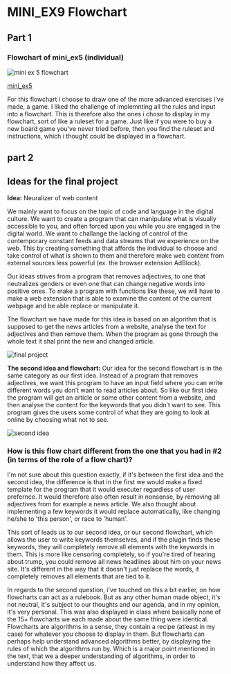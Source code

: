 # MINI_EX9 Flowchart


## Part 1

### Flowchart of mini_ex5 (individual)

![mini ex 5 flowchart](https://github.com/jduust/mini-ex/blob/master/mini_ex9/mini_ex5%20flowchart.jpg?raw=true)

[mini_ex5](https://github.com/jduust/mini-ex/tree/master/mini_ex5)


For this flowchart i choose to draw one of the more advanced exercises i've made, a game. I liked the challenge of implemnting all the rules and input into a flowchart. This is therefore also the ones i chose to display in my flowchart, sort of like a ruleset for a game. Just like if you were to buy a new board game you've never tried before, then you find the ruleset and instructions, which i thought could be displayed in a flowchart.


## part 2

## Ideas for the final project

**Idea:** Neuralizer of web content

We mainly want to focus on the topic of code and language in the digital culture. We want to create a program that can manipulate what is visually accessible to you, and often forced upon you while you are engaged in the digital world. We want to challange the lacking of control of the contemporary constant feeds and data streams that we experience on the web. This by creating something that affords the individual to choose and take control of what is shown to them and therefore make web content from external sources less powerful (ex. the browser extension AdBlock).

Our ideas strives from a program that removes adjectives, to one that neutralizes genders or even one that can change negative words into positive ones. To make a program with functions like these, we will have to make a web extension that is able to examine the content of the current webpage and be able replace or manipulate it.

The flowchart we have made for this idea is based on an algorithm that is supposed to get the news articles from a website, analyse the text for adjectives and then remove them. When the program as gone through the whole text it shal print the new and changed article.

![final project](https://github.com/jduust/mini-ex/blob/master/mini_ex9/Flowchart(1).jpg?raw=true)

**The second idea and flowchart:**
Our idea for the second flowchart is in the same category as our first idea. Instead of a program that removes adjectives, we want this program to have an input field where you can write different words you don’t want to read articles about. So like our first idea the program will get an article or some other content from a website, and then analyse the content for the keywords that you didn’t want to see. This program gives the users some control of what they are going to look at online by choosing what not to see. 

![second idea](https://github.com/jduust/mini-ex/blob/master/mini_ex9/Flowchart(2).jpg?raw=true)


### How is this flow chart different from the one that you had in #2 (in terms of the role of a flow chart)?
I'm not sure about this question exactly, if it's between the first idea and the second idea, the difference is that in the first we would make a fixed template for the program that it would executer regardless of user prefernce. It would therefore also often result in nonsense, by removing all adjectives from for example a news article. We also thought about implementing a few keywords it would replace automatically, like changing he/she to 'this person', or race to 'human'. 

This sort of leads us to our second idea, or our second flowchart, which allows the user to write keywords themselves, and if the plugin finds these keywords, they will completely remove all elements with the keywords in them. This is more like censoring completely, so if you're tired of hearing about trump, you could remove all news headlines about him on your news site. It's different in the way that it doesn't just replace the words, it completely removes all elements that are tied to it.

In regards to the second question, i've touched on this a bit earlier, on how flowcharts can act as a rulebook. But as any other human made object, it's not neutral, it's subject to our thoughts and our agenda, and in my opinion, it's very personal. This was also displayed in class where basically none of the 15+ flowcharts we each made about the same thing were identical. Flowcharts are algorithms in a sense, they contain a recipe (atleast in my case) for whatever you choose to display in them. But flowcharts can perhaps help understand advanced algorithms better, by displaying the rules of which the algorithms run by. Which is a major point mentioned in the text, that we a deeper understanding of algorithms, in order to understand how they affect us.
